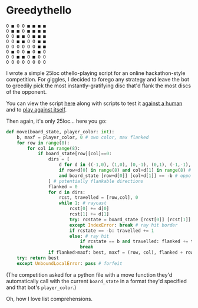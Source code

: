# Greedythello

```
O ■ O O ■ ■ ■ ■
O ■ ■ O ■ ■ ■ ■
O O ■ ■ O ■ ■ ■
O O ■ ■ O O ■ ■
O O O O O O ■ ■
O ■ O O ■ O ■ O
O O ■ ■ O ■ O O
O O O O O O O O
```

I wrote a simple 25loc othello-playing script for an online hackathon-style competition.
For giggles, I decided to forego any strategy and leave the bot to greedily pick the most instantly-gratifying disc that'd flank the most discs of the opponent.

You can view the script [here](https://github.com/AashvikTyagi/eagerthello/blob/main/bot.py) along with scripts to test it [against a human](https://github.com/AashvikTyagi/eagerthello/blob/main/test-human.py) and to [play against itself](https://github.com/AashvikTyagi/eagerthello/blob/main/test-bot.py).

Then again, it's only 25loc... here you go:
```python
def move(board_state, player_color: int):
    b, maxf = player_color, 0 # own color, max flanked
    for row in range(8):
        for col in range(8):
            if board_state[row][col]==0:
                dirs = [
                    d for d in ((-1,0), (1,0), (0,-1), (0,1), (-1,-1), (-1,1), (1,-1), (1,1))
                    if row+d[0] in range(8) and col+d[1] in range(8) # exists
                    and board_state [row+d[0]] [col+d[1]] == -b # oppo color
                ] # potentially flankable directions
                flanked = 0
                for d in dirs:
                    rcst, travelled = [row,col], 0
                    while 1: # raycast
                        rcst[0] += d[0]
                        rcst[1] += d[1]
                        try: rcstate = board_state [rcst[0]] [rcst[1]]
                        except IndexError: break # ray hit border
                        if rcstate == -b: travelled += 1
                        else: # ray hit
                            if rcstate == b and travelled: flanked += travelled
                            break
                if flanked>maxf: best, maxf = (row, col), flanked + row in (0, 7) and col in (0,7) # prefer corners
    try: return best
    except UnboundLocalError: pass # forfeit
```

(The competition asked for a python file with a move function they'd automatically call with the current `board_state` in a format they'd specified and that bot's `player_color`.)

Oh, how I love list comprehensions.

